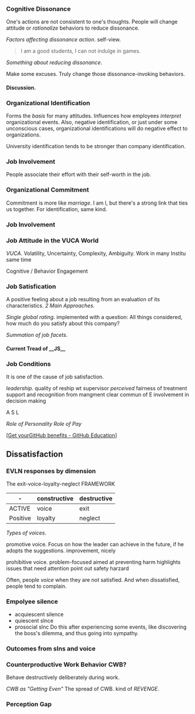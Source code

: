 ### Cognitive Dissonance

One's actions are not consistent to one's thoughts.
People will change attitude or *rationalize* behaviors to reduce dissonance.

*Factors affecting dissonance action*.
self-view. 
>I am a good students, I can not indulge in games.

*Something about reducing dissonance*.

Make some excuses. Truly change those dissonance-invoking behaviors.
#### Discussion.

### Organizational Identification

Forms the *basis* for many attitudes.
Influences how employees *interpret* organizational events.
Also, negative identification, or just under some unconscious cases, organizational identifications will do negative effect to organizations.

University identification tends to be stronger than company identification.

### Job Involvement

People associate their effort with their self-worth in the job.

### Organizational Commitment

Commitment is more like *marriage*. I am I, but there's a strong link that ties us together.
For identification, same kind.

### Job Involvement

### Job Attitude in the VUCA World

*VUCA*. Volatility, Uncertainty, Complexity, Ambiguity.
Work in many Institu same time

Cognitive / Behavior Engagement

### Job Satisfication

A positive feeling about a job resulting from an evaluation of its characteristics. 
*2 Main Approaches*.

*Single global rating*.
implemented with a question: All things considered, how much do you satisfy about this company?

*Summation of job facets*.

#### Current Tread of \_\_JS__

### Job Conditions

It is one of the cause of job satisfaction.

*leadership*.
quality of reship wt supervisor
*perceived* fairness of treatment
support and recognition from mangment
clear commun of E
involvement in decision making

A S L

*Role of Personality*
*Role of Pay*

[[Get yourGitHub benefits - GitHub Education](https://education.github.com/discount_requests/application)] 

## Dissatisfaction

### EVLN responses by dimension

The exit-voice-loyalty-neglect FRAMEWORK

| -        | constructive | destructive |
| -------- | ------------ | ----------- |
| ACTIVE   | voice        | exit        |
| Positive | loyalty      | neglect     |

*Types of voices*.

promotive voice. 
Focus on how the leader can achieve in the future, if he adopts the suggestions.
improvement, nicely

prohibitive voice.
problem-focused
aimed at preventing harm
highlights issues that need attention
point out safety harzard

Often, people *voice* when they are not satisfied. And when dissatisfied, people tend to complain.

### Empolyee silence

- acquiescent silence
- quiescent slnce
- prosocial slnc Do this after experiencing some events, like discovering the boss's dilemma, and thus going into sympathy.

### Outcomes from slns and voice

### Counterproductive Work Behavior CWB?

Behave destructively deliberately during work.

*CWB as "Getting Even"*
The spread of CWB. kind of *REVENGE*.

### Perception Gap


























